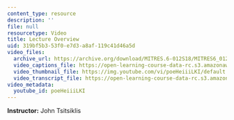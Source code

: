 ```yaml
---
content_type: resource
description: ''
file: null
resourcetype: Video
title: Lecture Overview
uid: 319bf5b3-53f0-e7d3-a8af-119c41d46a5d
video_files:
  archive_url: https://archive.org/download/MITRES.6-012S18/MITRES6_012S18_L04-01_300k.mp4
  video_captions_file: https://open-learning-course-data-rc.s3.amazonaws.com/res-6-012-introduction-to-probability-spring-2018/963e629913005389a62703efc76d144e_poeHeiiiLKI.vtt
  video_thumbnail_file: https://img.youtube.com/vi/poeHeiiiLKI/default.jpg
  video_transcript_file: https://open-learning-course-data-rc.s3.amazonaws.com/res-6-012-introduction-to-probability-spring-2018/e9c1d9f12a5472f34ff93e49c1f9f115_poeHeiiiLKI.pdf
video_metadata:
  youtube_id: poeHeiiiLKI
---
```


**Instructor:** John Tsitsiklis